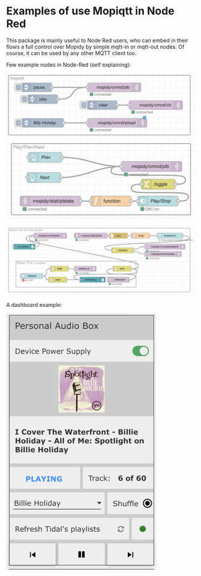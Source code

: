 
# Examples of use Mopiqtt in Node Red
This package is mainly useful to Node Red users, who can embed in their flows a full control over Mopidy by simple mqtt-in or mqtt-out nodes. Of course, it can be used by any other MQTT client too.

Few example nodes in Node-Red (self explaining):

<img src="https://github.com/fmarzocca/Mopiqtt/blob/Development/NodeRed%20examples/images/few_nodes.png" width=700>

<img src="https://github.com/fmarzocca/Mopiqtt/blob/Development/NodeRed%20examples/images/playback.png" width=700>

![Sample image 3](https://github.com/fmarzocca/Mopiqtt/blob/Development/NodeRed%20examples/images/playlists.png)

A dashboard example:

<img src="https://github.com/fmarzocca/Mopiqtt/blob/Development/NodeRed%20examples/images/dashboard.png" width="400">


